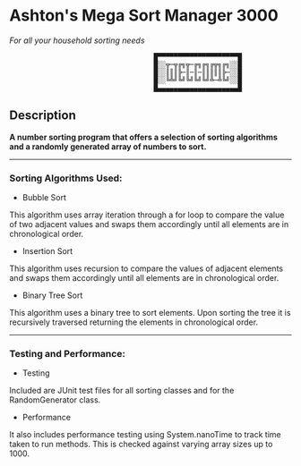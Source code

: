 # Ashton's Mega Sort Manager 3000
*For all your household sorting needs*

                                        █▀▀▀▀▀▀▀▀▀▀▀▀▀▀▀▀▀▀▀▀█
                                        █░░╦─╦╔╗╦─╔╗╔╗╔╦╗╔╗░░█
                                        █░░║║║╠─║─║─║║║║║╠─░░█
                                        █░░╚╩╝╚╝╚╝╚╝╚╝╩─╩╚╝░░█
                                        █▄▄▄▄▄▄▄▄▄▄▄▄▄▄▄▄▄▄▄▄█
                
<h2>Description</h2>

**A number sorting program that offers a selection of sorting algorithms and a randomly generated array of numbers to sort.**

---

<h3>Sorting Algorithms Used:</h3>

- Bubble Sort

This algorithm uses array iteration through a for loop to compare the value of two adjacent values and swaps them accordingly until all elements are in chronological order.

- Insertion Sort

This algorithm uses recursion to compare the values of adjacent elements and swaps them accordingly until all elements are in chronological order.

- Binary Tree Sort

This algorithm uses a binary tree to sort elements. Upon sorting the tree it is recursively traversed returning the elements in chronological order.

---

<h3>Testing and Performance:</h3>

- Testing

Included are JUnit test files for all sorting classes and for the RandomGenerator class.

- Performance

It also includes performance testing using System.nanoTime to track time taken to run methods. This is checked against varying array sizes up to 1000.

